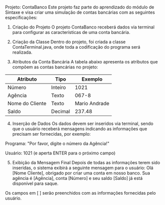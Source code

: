 Projeto: ContaBanco
Este projeto faz parte do aprendizado do módulo de Sintaxe e visa criar uma simulação de contas bancárias com as seguintes especificações:

1. Criação do Projeto
O projeto ContaBanco receberá dados via terminal para configurar as características de uma conta bancária.

2. Criação da Classe
Dentro do projeto, foi criada a classe ContaTerminal.java, onde toda a codificação do programa será realizada.

3. Atributos da Conta Bancária
A tabela abaixo apresenta os atributos que compõem as contas bancárias no projeto:

| **Atributo**    | **Tipo**    | **Exemplo**        |
|------------------|-------------|--------------------|
| Número           | Inteiro     | 1021              |
| Agência          | Texto       | 067-8             |
| Nome do Cliente  | Texto       | Mario Andrade     |
| Saldo            | Decimal     | 237.48            |

4. Inserção de Dados
Os dados devem ser inseridos via terminal, sendo que o usuário receberá mensagens indicando as informações que precisam ser fornecidas, por exemplo:

Programa: "Por favor, digite o número da Agência!"

Usuário: 1021 (e aperta ENTER para o próximo campo)

5. Exibição da Mensagem Final
Depois de todas as informações terem sido inseridas, o sistema exibirá a seguinte mensagem para o usuário: Olá [Nome Cliente], obrigado por criar uma conta em nosso banco. Sua agência é [Agência], conta [Número] e seu saldo [Saldo] já está disponível para saque.

Os campos em [ ] serão preenchidos com as informações fornecidas pelo usuário.
